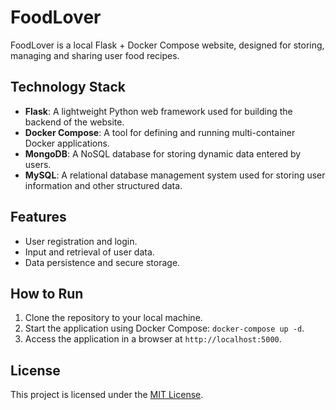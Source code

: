 # FoodLover

FoodLover is a local Flask + Docker Compose website, designed for storing, managing and sharing user food recipes.

## Technology Stack

- **Flask**: A lightweight Python web framework used for building the backend of the website.
- **Docker Compose**: A tool for defining and running multi-container Docker applications.
- **MongoDB**: A NoSQL database for storing dynamic data entered by users.
- **MySQL**: A relational database management system used for storing user information and other structured data.

## Features

- User registration and login.
- Input and retrieval of user data.
- Data persistence and secure storage.

## How to Run

1. Clone the repository to your local machine.
2. Start the application using Docker Compose: `docker-compose up -d`.
3. Access the application in a browser at `http://localhost:5000`.

## License

This project is licensed under the [MIT License](LICENSE).
